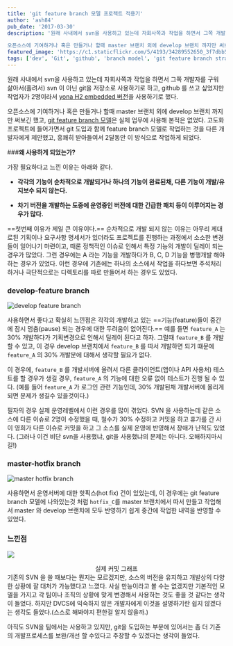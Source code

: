 ```yaml
---
title: 'git feature branch 모델 프로젝트 적용기'
author: 'ash84'
pub_date: '2017-03-30'
description: '원래 사내에서 svn을 사용하고 있는데 자회사쪽과 작업을 하면서 그쪽 개발자를 구워 삶아서(홀려서) svn 이 아닌 git을 저장소로 사용하기로 하고, github 를 쓰고 싶었지만 작업자가 2명이라서 [yona H2 embedded 버전](https://github.com/yona-projects/yona)을 사용하기로 했다. 

오픈소스에 기여하거나 혹은 만들거나 할때 master 브랜치 외에 develop 브랜치 까지만 써보긴 했고, [git feature branch 모델](http://dogfeet.github.io/art'
featured_image: 'https://c1.staticflickr.com/5/4193/34289552650_3f7dbb5da4_b.jpg'
tags: ['dev', 'Git', 'github', 'branch model', 'git feature branch strategy', 'git feature branch model']
---
```


원래 사내에서 svn을 사용하고 있는데 자회사쪽과 작업을 하면서 그쪽 개발자를 구워 삶아서(홀려서) svn 이 아닌 git을 저장소로 사용하기로 하고, github 를 쓰고 싶었지만 작업자가 2명이라서 [yona H2 embedded 버전](https://github.com/yona-projects/yona)을 사용하기로 했다. 

오픈소스에 기여하거나 혹은 만들거나 할때 master 브랜치 외에 develop 브랜치 까지만 써보긴 했고, [git feature branch 모델](http://dogfeet.github.io/articles/2011/a-successful-git-branching-model.html)은 실제 업무에 사용해 본적은 없었다. 고도화 프로젝트에 들어가면서 git 도입과 함께 feature branch 모델로 작업하는 것을 다른 개발자에게 제안했고, 흥쾌히 받아들여서 2달동안 이 방식으로 작업하게 되었다. 

###**왜 사용하게 되었는가?** 

가장 필요하다고 느낀 이유는 아래와 같다. 

- **각각의 기능이 순차적으로 개발되거나 하나의 기능이 완료된채, 다른 기능이 개발/유지보수 되지 않는다.** 

- **차기 버전을 개발하는 도중에 운영중인 버전에 대한 긴급한 패치 등이 이루어지는 경우가 많다.**

==첫번째 이유가 제일 큰 이유이다.== 순차적으로 개발 되지 않는 이유는 아무리 제대로된 기획이나 요구사항 명세서가 있더라도 프로젝트를 진행하는 과정에서 소소한 변경들이 일어나기 마련이고, 때론 정책적인 이슈로 인해서 특정 기능의 개발이 딜레이 되는 경우가 많았다. 그런 경우에는 A 라는 기능을 개발하다가 B, C, D 기능을 병행개발 해야하는 경우가 있었다. 이런 경우에 기존에는 하나의 소스에서 작업을 하다보면 주석처리하거나 극단적으로는 디렉토리를 따로 만들어서 하는 경우도 있었다. 

### **develop-feature branch** 

![develop feature branch](https://c1.staticflickr.com/5/4182/34289552260_1b5f3d4321_z.jpg)
 
사용하면서 좋다고 확실히 느낀점은 각각의 개발하고 있는 ==기능(feature)들이 중간에 잠시 멈춤(pause) 되는 경우에 대한 두려움이 없어진다.== 예를 들면 `feature_A` 는 30% 개발하다가 기획변경으로 인해서 딜레이 된다고 하자. 그럴때 `feature_B` 를 개발할 수 있고, 이 경우 develop 브랜치에서 `feature_B` 를 따서 개발하면 되기 떄문에 `feature_A` 의 30% 개발분에 대해서 생각할 필요가 없다. 

이 경우에, `feature_B` 를 개발서버에 올려서 다른 클라이언트(앱이나 API 사용처) 테스트를 할 경우가 생길 경우, `feature_A` 의 기능에 대한 오류 없이 테스트가 진행 될 수 있다. (예를 들어 `feature_A` 가 로그인 관련 기능인데, 30% 개발된채 개발서버에 올리게 되면 문제가 생길수 있을것이다.)

필자의 경우 실제 운영레벨에서 이런 경우를 많이 겪었다. SVN 을 사용하는데 같은 소스에 다른 이슈로 2명이 수정했을 때, 철수가 30% 수정하고 커밋을 하고 휴가를 간 사이 영희가 다른 이슈로 커밋을 하고 그 소스를 실제 운영에 반영해서 장애가 난적도 있었다. (그러나 이건 비단 svn을 사용했냐, git을 사용했냐의 문제는 아니다. 오해하지마시길!) 

### **master-hotfix branch**

![master hotfix branch](https://c1.staticflickr.com/5/4156/34633681586_a0a6893f79.jpg) 

사용하면서 운영서버에 대한 핫픽스(hot fix) 건이 있었는데, 이 경우에는 git feature branch 모델에 나와있는것 처럼 `hotfix_C`를 master 브랜치에서 따서 만들고 작업해서 master 와 develop 브랜치에 모두 반영하기 쉽게 중간에 작업한 내역을 반영할 수 있었다. 

### **느낀점** 

![](https://c1.staticflickr.com/5/4155/34544211141_e2656c88a5_b.jpg)

<center>실제 커밋 그래프</center>
기존의 SVN 을 쓸 때보다는 뭔지는 모르겠지만, 소스의 버전을 유지하고 개발상의 다양한 상황에 잘 대처가 가능했다고 느꼈다. 사실 만능이라고 볼 수는 없겠지만 기본적인 모델을 가지고 각 팀이나 조직의 상황에 맞게 변경해서 사용하는 것도 좋을 것 같다는 생각이 들었다. 하지만 DVCS에 익숙하지 않은 개발자에게 이것을 설명하기란 쉽지 않겠다는 생각도 들었다.(스스로 해봐야지 편한걸 알지 않을까.)

아직도 SVN을 팀에서는 사용하고 있지만, git을 도입하는 부분에 있어서는 좀 더 기존의 개발프로세스를 보완/개선 할 수있다고 주장할 수 있겠다는 생각이 들었다. 



